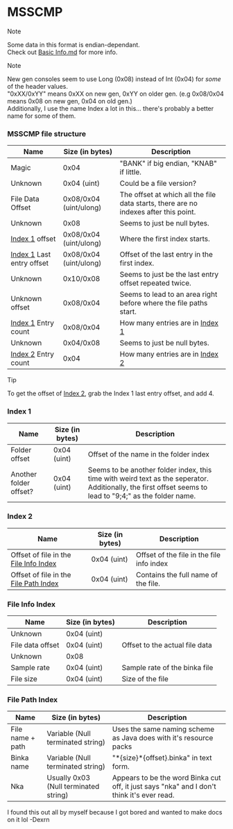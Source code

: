 # MSSCMP

> [!NOTE]
> Some data in this format is endian-dependant.   
> Check out [Basic Info.md](../Basic%20Info.md/#Endianness) for more info.

> [!NOTE]
> New gen consoles seem to use Long (0x08) instead of Int (0x04) for *some* of the header values.   
> "0xXX/0xYY" means 0xXX on new gen, 0xYY on older gen. (e.g 0x08/0x04 means 0x08 on new gen, 0x04 on old gen.)   
> Additionally, I use the name Index a lot in this... there's probably a better name for some of them.   

### MSSCMP file structure
| Name | Size (in bytes) | Description |
|------|-----------------|-------------|
| Magic | 0x04 | "BANK" if big endian, "KNAB" if little. |
| Unknown | 0x04 (uint) | Could be a file version? |
| File Data Offset | 0x08/0x04 (uint/ulong) | The offset at which all the file data starts, there are no indexes after this point. |
| Unknown | 0x08 | Seems to just be null bytes. |
| [Index 1](#index-1) offset | 0x08/0x04 (uint/ulong) | Where the first index starts. |
| [Index 1](#index-1) Last entry offset | 0x08/0x04 (uint/ulong) | Offset of the last entry in the first index. | 
| Unknown | 0x10/0x08 | Seems to just be the last entry offset repeated twice. |
| Unknown offset | 0x08/0x04 | Seems to lead to an area right before where the file paths start. |
| [Index 1](#index-1) Entry count | 0x08/0x04 | How many entries are in [Index 1](#index-1) |
| Unknown | 0x04/0x08 | Seems to just be null bytes. |
| [Index 2](#index-2) Entry count | 0x04 | How many entries are in [Index 2](#index-2) |

> [!TIP]
> To get the offset of [Index 2](#index-2), grab the Index 1 last entry offset, and add 4.

### Index 1
| Name | Size (in bytes) | Description |
|------|-----------------|-------------|
| Folder offset | 0x04 (uint) | Offset of the name in the folder index |
| Another folder offset? | 0x04 (uint) | Seems to be another folder index, this time with weird text as the seperator. Additionally, the first offset seems to lead to "9;4;" as the folder name. |

### Index 2
| Name | Size (in bytes) | Description |
|------|-----------------|-------------|
| Offset of file in the [File Info Index](#file-info-index) | 0x04 (uint) | Offset of the file in the file info index |
| Offset of file in the [File Path Index](#file-path-index) | 0x04 (uint) | Contains the full name of the file. |

### File Info Index
| Name | Size (in bytes) | Description |
|------|-----------------|-------------|
| Unknown | 0x04 (uint) | |
| File data offset | 0x04 (uint) | Offset to the actual file data |
| Unknown | 0x08 | |
| Sample rate | 0x04 (uint) | Sample rate of the binka file |
| File size | 0x04 (uint) | Size of the file |

### File Path Index
| Name | Size (in bytes) | Description |
|------|-----------------|-------------|
| File name + path | Variable (Null terminated string) | Uses the same naming scheme as Java does with it's resource packs |
| Binka name | Variable (Null terminated string) | "\*{size}\*{offset}.binka" in text form. |
| Nka | Usually 0x03 (Null terminated string) | Appears to be the word Binka cut off, it just says "nka" and I don't think it's ever read. |

I found this out all by myself because I got bored and wanted to make docs on it lol -Dexrn
